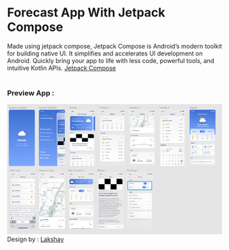 # Forecast App With Jetpack Compose

Made using jetpack compose, Jetpack Compose is Android’s modern toolkit for building native UI. It simplifies and accelerates UI development on Android. Quickly bring your app to life with less code, powerful tools, and intuitive Kotlin APIs. <a href="https://developer.android.com/jetpack/compose">Jetpack Compose</a>
<br>
<br>
### Preview App :
<img src="https://github.com/HariAgus/ForecastApp-Compose/blob/master/assets/design_app.png" alt="Forecast App">
Design by : <a href="<a href="https://www.figma.com/@lakshaybomotra">Lakshay</a>



